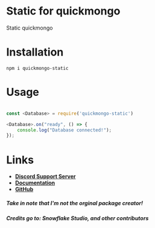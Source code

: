 # **Static for quickmongo** 
Static quickmongo
#

# **Installation**
```
npm i quickmongo-static
```
# **Usage**

```js

const <Database> = require('quickmongo-static')

<Database>.on("ready", () => {
    console.log("Database connected!");
});

```

# Links
- **[Discord Support Server](https://discord.gg/2SUybzb)**
- **[Documentation](https://quickmongo.js.org)**
- **[GitHub](https://github.com/DevSnowflake/quickmongo)**

##### Take in note that I'm **not** the orginal package creator! 
##### Credits go to: **Snowflake Studio, and other contributors**
